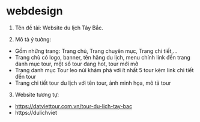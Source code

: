 # webdesign

1. Tên đề tài: Website du lịch Tây Bắc.

2. Mô tả ý tưởng: 
- Gồm những trang: Trang chủ, Trang chuyên mục, Trang chi tiết,...
- Trang chủ có logo, banner, tên hãng du lịch, menu chính link đến trang danh mục tour, một số tour đang hot, tour mới mở
- Trang danh mục Tour leo núi khám phá với ít nhất 5 tour kèm link chi tiết đến tour
- Trang chi tiết tour du lịch với tên tour, ảnh minh họa, mô tả tour

3. Website tương tự: 
- https://datviettour.com.vn/tour-du-lich-tay-bac
- https://dulichviet